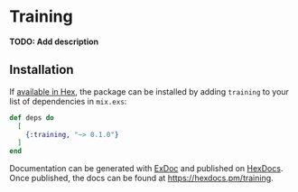 # Training

**TODO: Add description**

## Installation

If [available in Hex](https://hex.pm/docs/publish), the package can be installed
by adding `training` to your list of dependencies in `mix.exs`:

```elixir
def deps do
  [
    {:training, "~> 0.1.0"}
  ]
end
```

Documentation can be generated with [ExDoc](https://github.com/elixir-lang/ex_doc)
and published on [HexDocs](https://hexdocs.pm). Once published, the docs can
be found at <https://hexdocs.pm/training>.

